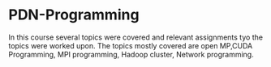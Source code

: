 # PDN-Programming

In this course several topics were covered and relevant assignments tyo the topics were worked upon. The topics mostly covered are open MP,CUDA Programming, MPI programming, Hadoop cluster, Network programming.
